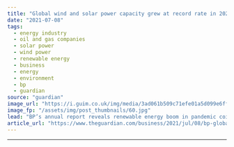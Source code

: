 ```yaml
---
title: "Global wind and solar power capacity grew at record rate in 2020"
date: "2021-07-08"
tags: 
  - energy industry
  - oil and gas companies
  - solar power
  - wind power
  - renewable energy
  - business
  - energy
  - environment
  - bp
  - guardian
source: "guardian"
image_url: "https://i.guim.co.uk/img/media/3ad061b509c71efe01a5d099e6ff5c8cc97adc29/0_215_3500_2100/master/3500.jpg?width=460&quality=85&auto=format&fit=max&s=2b43b637dab80cc5ef8af3386d8067fb"
image_fp: "/assets/img/post_thumbnails/60.jpg"
lead: "BP’s annual report reveals renewable energy boom in pandemic coincided with slump in demand for oilThe world’s wind and solar energy capacity grew at a record rate last year while the oil industry recorded its steepest slump in demand since the secon..."
article_url: "https://www.theguardian.com/business/2021/jul/08/bp-global-wind-and-solar-power-capacity-grew-at-record-rate-in-2020"
---
```


---
